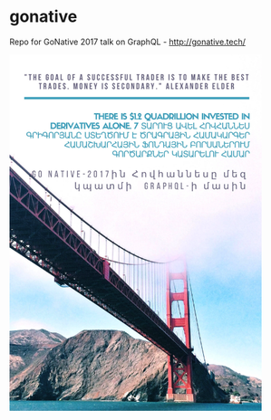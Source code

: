 # gonative
Repo for GoNative 2017 talk on GraphQL - http://gonative.tech/

<img src="poster.jpg" height="630">
